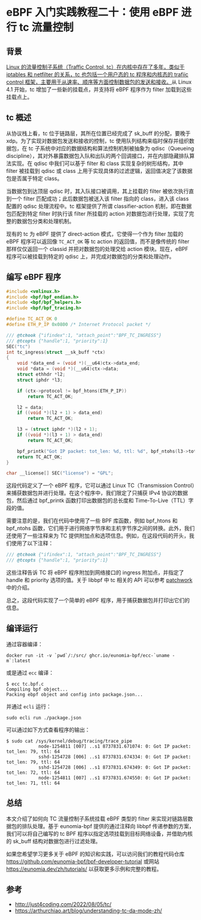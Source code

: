 # eBPF 入门实践教程二十：使用 eBPF 进行 tc 流量控制

## 背景

<ins>Linux 的流量控制子系统（Traffic Control, tc）在内核中存在了多年，类似于 iptables 和 netfilter 的关系，tc 也包括一个用户态的 tc 程序和内核态的 trafiic control 框架，主要用于从速率、顺序等方面控制数据包的发送和接收。</ins>从 Linux 4.1 开始，tc 增加了一些新的挂载点，并支持将 eBPF 程序作为 filter 加载到这些挂载点上。

## tc 概述

从协议栈上看，tc 位于链路层，其所在位置已经完成了 sk_buff 的分配，要晚于 xdp。为了实现对数据包发送和接收的控制，tc 使用队列结构来临时保存并组织数据包，在 tc 子系统中对应的数据结构和算法控制机制被抽象为 qdisc（Queueing discipline），其对外暴露数据包入队和出队的两个回调接口，并在内部隐藏排队算法实现。在 qdisc 中我们可以基于 filter 和 class 实现复杂的树形结构，其中 filter 被挂载到 qdisc 或 class 上用于实现具体的过滤逻辑，返回值决定了该数据包是否属于特定 class。

当数据包到达顶层 qdisc 时，其入队接口被调用，其上挂载的 filter 被依次执行直到一个 filter 匹配成功；此后数据包被送入该 filter 指向的 class，进入该 class 配置的 qdisc 处理流程中。tc 框架提供了所谓 classifier-action 机制，即在数据包匹配到特定 filter 时执行该 filter 所挂载的 action 对数据包进行处理，实现了完整的数据包分类和处理机制。

现有的 tc 为 eBPF 提供了 direct-action 模式，它使得一个作为 filter 加载的 eBPF 程序可以返回像 `TC_ACT_OK` 等 tc action 的返回值，而不是像传统的 filter 那样仅仅返回一个 classid 并把对数据包的处理交给 action 模块。现在，eBPF 程序可以被挂载到特定的 qdisc 上，并完成对数据包的分类和处理动作。

## 编写 eBPF 程序

```c
#include <vmlinux.h>
#include <bpf/bpf_endian.h>
#include <bpf/bpf_helpers.h>
#include <bpf/bpf_tracing.h>

#define TC_ACT_OK 0
#define ETH_P_IP 0x0800 /* Internet Protocol packet */

/// @tchook {"ifindex":1, "attach_point":"BPF_TC_INGRESS"}
/// @tcopts {"handle":1, "priority":1}
SEC("tc")
int tc_ingress(struct __sk_buff *ctx)
{
    void *data_end = (void *)(__u64)ctx->data_end;
    void *data = (void *)(__u64)ctx->data;
    struct ethhdr *l2;
    struct iphdr *l3;

    if (ctx->protocol != bpf_htons(ETH_P_IP))
        return TC_ACT_OK;

    l2 = data;
    if ((void *)(l2 + 1) > data_end)
        return TC_ACT_OK;

    l3 = (struct iphdr *)(l2 + 1);
    if ((void *)(l3 + 1) > data_end)
        return TC_ACT_OK;

    bpf_printk("Got IP packet: tot_len: %d, ttl: %d", bpf_ntohs(l3->tot_len), l3->ttl);
    return TC_ACT_OK;
}

char __license[] SEC("license") = "GPL";
```

这段代码定义了一个 eBPF 程序，它可以通过 Linux TC（Transmission Control）来捕获数据包并进行处理。在这个程序中，我们限定了只捕获 IPv4 协议的数据包，然后通过 bpf_printk 函数打印出数据包的总长度和 Time-To-Live（TTL）字段的值。

需要注意的是，我们在代码中使用了一些 BPF 库函数，例如 bpf_htons 和 bpf_ntohs 函数，它们用于进行网络字节序和主机字节序之间的转换。此外，我们还使用了一些注释来为 TC 提供附加点和选项信息。例如，在这段代码的开头，我们使用了以下注释：

```c
/// @tchook {"ifindex":1, "attach_point":"BPF_TC_INGRESS"}
/// @tcopts {"handle":1, "priority":1}
```

这些注释告诉 TC 将 eBPF 程序附加到网络接口的 ingress 附加点，并指定了 handle 和 priority 选项的值。关于 libbpf 中 tc 相关的 API 可以参考 [patchwork](https://patchwork.kernel.org/project/netdevbpf/patch/20210512103451.989420-3-memxor@gmail.com/) 中的介绍。

总之，这段代码实现了一个简单的 eBPF 程序，用于捕获数据包并打印出它们的信息。

## 编译运行

通过容器编译：

```console
docker run -it -v `pwd`/:/src/ ghcr.io/eunomia-bpf/ecc-`uname -m`:latest
```

或是通过 `ecc` 编译：

```console
$ ecc tc.bpf.c
Compiling bpf object...
Packing ebpf object and config into package.json...
```

并通过 `ecli` 运行：

```shell
sudo ecli run ./package.json
```

可以通过如下方式查看程序的输出：

```console
$ sudo cat /sys/kernel/debug/tracing/trace_pipe
            node-1254811 [007] ..s1 8737831.671074: 0: Got IP packet: tot_len: 79, ttl: 64
            sshd-1254728 [006] ..s1 8737831.674334: 0: Got IP packet: tot_len: 79, ttl: 64
            sshd-1254728 [006] ..s1 8737831.674349: 0: Got IP packet: tot_len: 72, ttl: 64
            node-1254811 [007] ..s1 8737831.674550: 0: Got IP packet: tot_len: 71, ttl: 64
```

## 总结

本文介绍了如何向 TC 流量控制子系统挂载 eBPF 类型的 filter 来实现对链路层数据包的排队处理。基于 eunomia-bpf 提供的通过注释向 libbpf 传递参数的方案，我们可以将自己编写的 tc BPF 程序以指定选项挂载到目标网络设备，并借助内核的 sk_buff 结构对数据包进行过滤处理。

如果您希望学习更多关于 eBPF 的知识和实践，可以访问我们的教程代码仓库 <https://github.com/eunomia-bpf/bpf-developer-tutorial> 或网站 <https://eunomia.dev/zh/tutorials/> 以获取更多示例和完整的教程。

## 参考

+ <http://just4coding.com/2022/08/05/tc/>
+ <https://arthurchiao.art/blog/understanding-tc-da-mode-zh/>
